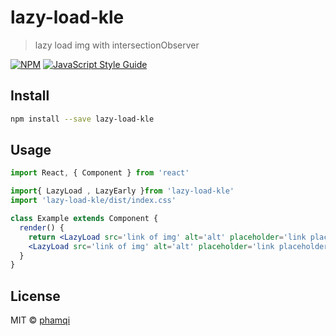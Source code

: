 # lazy-load-kle

> lazy load img with intersectionObserver

[![NPM](https://img.shields.io/npm/v/lazy-load-kle.svg)](https://www.npmjs.com/package/lazy-load-kle) [![JavaScript Style Guide](https://img.shields.io/badge/code_style-standard-brightgreen.svg)](https://standardjs.com)

## Install

```bash
npm install --save lazy-load-kle
```

## Usage

```jsx
import React, { Component } from 'react'

import{ LazyLoad , LazyEarly }from 'lazy-load-kle'
import 'lazy-load-kle/dist/index.css'

class Example extends Component {
  render() {
    return <LazyLoad src='link of img' alt='alt' placeholder='link placeholder image' className='add some class for img'/>
    <LazyLoad src='link of img' alt='alt' placeholder='link placeholder image' className='add some class for img' early={value(default: 200)}/>
  }
}
```

## License

MIT © [phamqi](https://github.com/phamqi)
